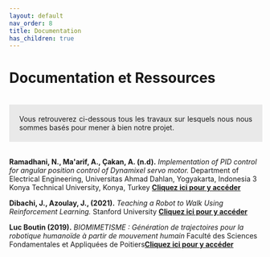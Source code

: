 ```yaml
---
layout: default
nav_order: 8
title: Documentation
has_children: true
---
```


# Documentation et Ressources

<br>
<div style="background-color:rgba(225, 225, 225, 0.7); padding: 20px;text-align: justify;">
Vous retrouverez ci-dessous tous les travaux sur lesquels nous nous sommes basés pour mener à bien notre projet.
</div><br>

<strong>Ramadhani, N., Ma'arif, A., Çakan, A. (n.d).</strong> <i>Implementation of PID control for angular position control of Dynamixel servo motor.</i> Department of Electrical Engineering, Universitas Ahmad Dahlan, Yogyakarta, Indonesia 
3 Konya Technical University, Konya, Turkey <a href="{{ site.baseurl }}/assets/pdf/ressources/PID_angular_dynamixel_servomoteur.pdf" target="_blank" rel="noopener noreferrer"><strong>Cliquez ici pour y accéder</strong></a><br>


<strong>Dibachi, J., Azoulay, J., (2021).</strong> <i>Teaching a Robot to Walk
 Using Reinforcement Learning.</i> Stanford University <a href="{{ site.baseurl }}/assets/pdf/ressources/Teaching_a_robot_to_walk_using_RL.pdf" target="_blank" rel="noopener noreferrer"><strong>Cliquez ici pour y accéder</strong></a><br>


<strong>Luc Boutin (2019).</strong> <i> BIOMIMETISME : Génération de trajectoires pour la robotique humanoïde à partir de mouvement humain</i> Faculté des Sciences Fondamentales et Appliquées de Poitiers<a href="{{ site.baseurl }}/assets/pdf/ressources/" target="_blank" rel="noopener noreferrer"><strong>Cliquez ici pour y accéder</strong></a><br>


